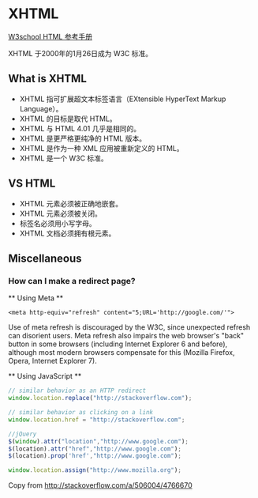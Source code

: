 # XHTML

[W3school HTML 参考手册](http://www.w3school.com.cn/tags/index.asp)

XHTML 于2000年的1月26日成为 W3C 标准。

## What is XHTML

* XHTML 指可扩展超文本标签语言（EXtensible HyperText Markup Language）。
* XHTML 的目标是取代 HTML。
* XHTML 与 HTML 4.01 几乎是相同的。
* XHTML 是更严格更纯净的 HTML 版本。
* XHTML 是作为一种 XML 应用被重新定义的 HTML。
* XHTML 是一个 W3C 标准。

## VS HTML

* XHTML 元素必须被正确地嵌套。
* XHTML 元素必须被关闭。
* 标签名必须用小写字母。
* XHTML 文档必须拥有根元素。

## Miscellaneous

### How can I make a redirect page?

** Using Meta **

```markup
<meta http-equiv="refresh" content="5;URL='http://google.com/'">
```

Use of meta refresh is discouraged by the W3C, since unexpected refresh can disorient users. Meta refresh also impairs
the web browser's "back" button in some browsers (including Internet Explorer 6 and before), although most modern browsers
compensate for this (Mozilla Firefox, Opera, Internet Explorer 7).

** Using JavaScript **

```javascript
// similar behavior as an HTTP redirect
window.location.replace("http://stackoverflow.com");

// similar behavior as clicking on a link
window.location.href = "http://stackoverflow.com";

//jQuery
$(window).attr("location","http://www.google.com");
$(location).attr("href","http://www.google.com");
$(location).prop('href',"http://www.google.com");

window.location.assign("http://www.mozilla.org");

```

Copy from http://stackoverflow.com/a/506004/4766670



